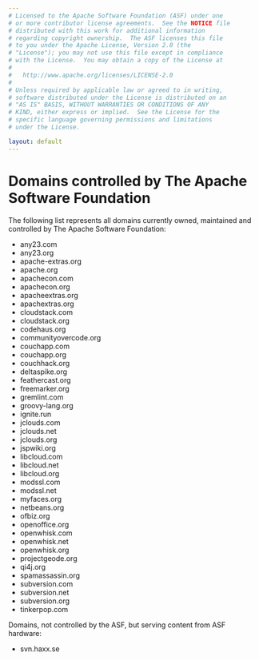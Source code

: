 ```yaml
---
# Licensed to the Apache Software Foundation (ASF) under one
# or more contributor license agreements.  See the NOTICE file
# distributed with this work for additional information
# regarding copyright ownership.  The ASF licenses this file
# to you under the Apache License, Version 2.0 (the
# "License"); you may not use this file except in compliance
# with the License.  You may obtain a copy of the License at
#
#   http://www.apache.org/licenses/LICENSE-2.0
#
# Unless required by applicable law or agreed to in writing,
# software distributed under the License is distributed on an
# "AS IS" BASIS, WITHOUT WARRANTIES OR CONDITIONS OF ANY
# KIND, either express or implied.  See the License for the
# specific language governing permissions and limitations
# under the License.

layout: default
---
```


# Domains controlled by The Apache Software Foundation

The following list represents all domains currently owned, maintained and
controlled by The Apache Software Foundation:
 
 - any23.com
 - any23.org
 - apache-extras.org
 - apache.org
 - apachecon.com
 - apachecon.org
 - apacheextras.org
 - apachextras.org
 - cloudstack.com
 - cloudstack.org
 - codehaus.org
 - communityovercode.org
 - couchapp.com
 - couchapp.org
 - couchhack.org
 - deltaspike.org
 - feathercast.org
 - freemarker.org
 - gremlint.com
 - groovy-lang.org
 - ignite.run
 - jclouds.com
 - jclouds.net
 - jclouds.org
 - jspwiki.org
 - libcloud.com
 - libcloud.net
 - libcloud.org
 - modssl.com
 - modssl.net
 - myfaces.org
 - netbeans.org
 - ofbiz.org
 - openoffice.org
 - openwhisk.com
 - openwhisk.net
 - openwhisk.org
 - projectgeode.org
 - qi4j.org
 - spamassassin.org
 - subversion.com
 - subversion.net
 - subversion.org
 - tinkerpop.com

Domains, not controlled by the ASF, but serving content from ASF hardware:

 - svn.haxx.se
